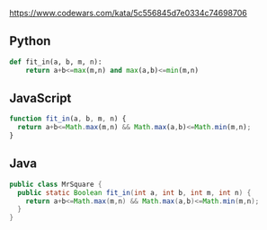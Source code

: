 https://www.codewars.com/kata/5c556845d7e0334c74698706

## Python
```python
def fit_in(a, b, m, n):
    return a+b<=max(m,n) and max(a,b)<=min(m,n)
```

## JavaScript
```js
function fit_in(a, b, m, n) {
  return a+b<=Math.max(m,n) && Math.max(a,b)<=Math.min(m,n);
}
```

## Java
```java
public class MrSquare {
  public static Boolean fit_in(int a, int b, int m, int n) {
    return a+b<=Math.max(m,n) && Math.max(a,b)<=Math.min(m,n);
  }
}
```